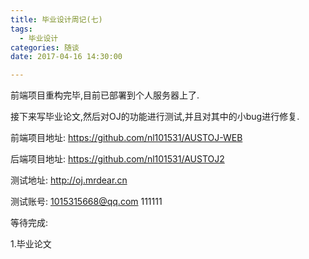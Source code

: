 ```yaml
---
title: 毕业设计周记(七)
tags:
  - 毕业设计
categories: 随谈
date: 2017-04-16 14:30:00

---
```


前端项目重构完毕,目前已部署到个人服务器上了.

接下来写毕业论文,然后对OJ的功能进行测试,并且对其中的小bug进行修复.

前端项目地址: https://github.com/nl101531/AUSTOJ-WEB

后端项目地址: https://github.com/nl101531/AUSTOJ2


测试地址: http://oj.mrdear.cn

测试账号: 1015315668@qq.com
          111111

等待完成:

1.毕业论文

